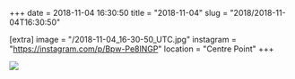 +++
date = 2018-11-04 16:30:50
title = "2018-11-04"
slug = "2018/2018-11-04T16:30:50"

[extra]
image = "/2018-11-04_16-30-50_UTC.jpg"
instagram = "https://instagram.com/p/Bpw-Pe8lNGP"
location = "Centre Point"
+++

<img src="/2018-11-04_16-30-50_UTC.jpg" />
